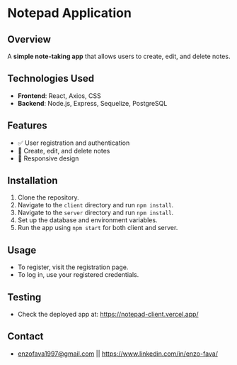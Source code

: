 # Notepad Application

## Overview
A **simple note-taking app** that allows users to create, edit, and delete notes.

## Technologies Used
- **Frontend**: React, Axios, CSS
- **Backend**: Node.js, Express, Sequelize, PostgreSQL

## Features
- ✅ User registration and authentication
- 📝 Create, edit, and delete notes
- 📱 Responsive design

## Installation
1. Clone the repository.
2. Navigate to the `client` directory and run `npm install`.
3. Navigate to the `server` directory and run `npm install`.
4. Set up the database and environment variables.
5. Run the app using `npm start` for both client and server.

## Usage
- To register, visit the registration page.
- To log in, use your registered credentials.

## Testing
- Check the deployed app at: https://notepad-client.vercel.app/

## Contact
- enzofava1997@gmail.com || https://www.linkedin.com/in/enzo-fava/
